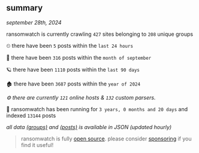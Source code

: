 
## summary
_september 28th, 2024_

ransomwatch is currently crawling `427` sites belonging to `208` unique groups

⏲ there have been `5` posts within the `last 24 hours`

🦈 there have been `316` posts within the `month of september`

🪐 there have been `1110` posts within the `last 90 days`

🏚 there have been `3687` posts within the `year of 2024`

_⚙️ there are currently `121` online hosts & `132` custom parsers._

🦕 ransomwatch has been running for `3 years, 0 months and 20 days` and indexed `13144` posts

_all data  [(groups)](http://ransomwhat.telemetry.ltd/groups) and [(posts)](http://ransomwhat.telemetry.ltd/posts) is available in JSON (updated hourly)_

> ransomwatch is fully [open source](https://github.com/joshhighet/ransomwatch#ransomwatch--). please consider [sponsoring](https://github.com/sponsors/joshhighet) if you find it useful!
